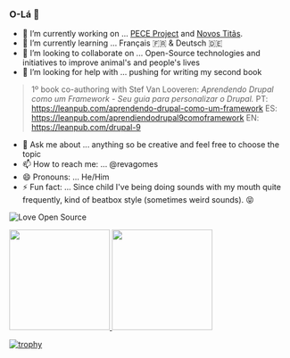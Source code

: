 ### O-Lá 👋

- 🔭 I’m currently working on ... [PECE Project](https://worldpece.org/) and [Novos Titãs](http://novostitas.org/).
- 🌱 I’m currently learning ... Français 🇫🇷 & Deutsch 🇩🇪
- 👯 I’m looking to collaborate on ... Open-Source technologies and initiatives to improve animal's and people's lives
- 🤔 I’m looking for help with ... pushing for writing my second book
>   1º book co-authoring with Stef Van Looveren:
    *Aprendendo Drupal como um Framework - Seu guia para personalizar o Drupal.*
    PT: https://leanpub.com/aprendendo-drupal-como-um-framework
    ES: https://leanpub.com/aprendiendodrupal9comoframework
    EN: https://leanpub.com/drupal-9  
- 💬 Ask me about ... anything so be creative and feel free to choose the topic
- 📫 How to reach me: ... @revagomes
- 😄 Pronouns: ... He/Him
- ⚡ Fun fact: ... Since child I've being doing sounds with my mouth quite frequently, kind of beatbox style (sometimes weird sounds). 😝

![Love Open Source](http://img.shields.io/badge/Open%20Source-%E2%9D%A4-blueviolet)

<a href="https://github.com/revagomes">
<img height="180em" src="https://github-readme-stats.vercel.app/api?username=revagomes&show_icons=true&theme=dracula&include_all_commits=true&count_private=true"/>
<img height="180em" src="https://github-readme-stats.vercel.app/api/top-langs/?username=revagomes&layout=compact&langs_count=7&theme=dracula"/>
</a>

[![trophy](https://github-profile-trophy.vercel.app/?username=revagomes)](https://github.com/ryo-ma/github-profile-trophy)
